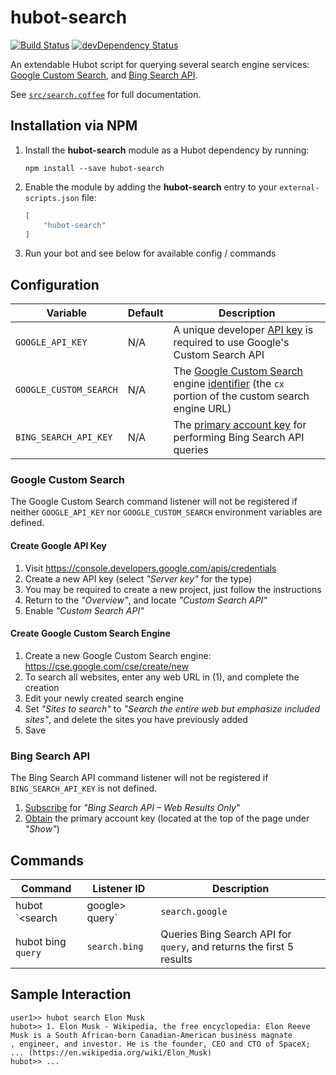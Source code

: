 # hubot-search

[![Build Status](https://travis-ci.org/ClaudeBot/hubot-search.svg)](https://travis-ci.org/ClaudeBot/hubot-search)
[![devDependency Status](https://david-dm.org/ClaudeBot/hubot-search/dev-status.svg)](https://david-dm.org/ClaudeBot/hubot-search#info=devDependencies)

An extendable Hubot script for querying several search engine services: [Google Custom Search][gcse], and [Bing Search API][bse].

See [`src/search.coffee`](src/search.coffee) for full documentation.


## Installation via NPM

1. Install the **hubot-search** module as a Hubot dependency by running:

    ```
    npm install --save hubot-search
    ```

2. Enable the module by adding the **hubot-search** entry to your `external-scripts.json` file:

    ```json
    [
        "hubot-search"
    ]
    ```

3. Run your bot and see below for available config / commands


## Configuration

Variable | Default | Description
--- | --- | ---
`GOOGLE_API_KEY` | N/A | A unique developer [API key](https://developers.google.com/custom-search/json-api/v1/introduction#identify_your_application_to_google_with_api_key) is required to use Google's Custom Search API
`GOOGLE_CUSTOM_SEARCH` | N/A | The [Google Custom Search][gcse] engine [identifier](https://cse.google.com/cse/all) (the `cx` portion of the custom search engine URL)
`BING_SEARCH_API_KEY` | N/A | The [primary account key](https://datamarket.azure.com/dataset/explore/bing/searchweb) for performing Bing Search API queries

### Google Custom Search

The Google Custom Search command listener will not be registered if neither `GOOGLE_API_KEY` nor `GOOGLE_CUSTOM_SEARCH` environment variables are defined.

#### Create Google API Key

1. Visit https://console.developers.google.com/apis/credentials
2. Create a new API key (select _"Server key"_ for the type)
3. You may be required to create a new project, just follow the instructions
4. Return to the _"Overview"_, and locate _"Custom Search API"_
5. Enable _"Custom Search API"_

#### Create Google Custom Search Engine

1. Create a new Google Custom Search engine: https://cse.google.com/cse/create/new
2. To search all websites, enter any web URL in (1), and complete the creation
3. Edit your newly created search engine
4. Set _"Sites to search"_ to _"Search the entire web but emphasize included sites"_, and delete the sites you have previously added
5. Save

### Bing Search API

The Bing Search API command listener will not be registered if `BING_SEARCH_API_KEY` is not defined.

1. [Subscribe][bse] for _"Bing Search API – Web Results Only"_
2. [Obtain][bsekey] the primary account key (located at the top of the page under _"Show"_)


## Commands

Command | Listener ID | Description
--- | --- | ---
hubot `<search|google>` `query` | `search.google` | Queries Google Custom Search for `query`, and returns the first 5 results
hubot bing `query` | `search.bing` | Queries Bing Search API for `query`, and returns the first 5 results


## Sample Interaction

```
user1>> hubot search Elon Musk
hubot>> 1. Elon Musk - Wikipedia, the free encyclopedia: Elon Reeve Musk is a South African-born Canadian-American business magnate
, engineer, and investor. He is the founder, CEO and CTO of SpaceX; ... (https://en.wikipedia.org/wiki/Elon_Musk)
hubot>> ...
```


[gcse]: https://cse.google.com/
[bse]: https://datamarket.azure.com/dataset/bing/searchweb
[bsekey]: https://datamarket.azure.com/dataset/explore/bing/searchweb